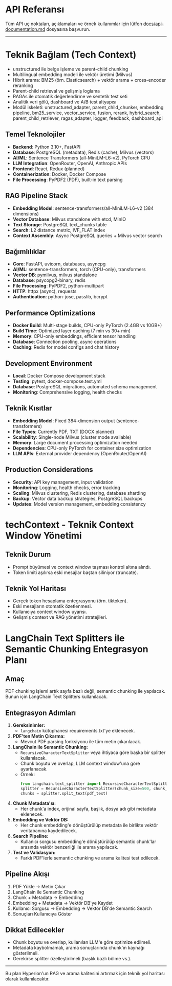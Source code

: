 # API Referansı

Tüm API uç noktaları, açıklamaları ve örnek kullanımlar için lütfen [docs/api-documentation.md](../docs/api-documentation.md) dosyasına başvurun.

---

# Teknik Bağlam (Tech Context)

- unstructured ile belge işleme ve parent-child chunking
- Multilingual embedding modeli ile vektör üretimi (Milvus)
- Hibrit arama: BM25 (örn. Elasticsearch) + vektör arama + cross-encoder reranking
- Parent-child retrieval ve gelişmiş loglama
- RAGAs ile otomatik değerlendirme ve sentetik test seti
- Analitik veri gölü, dashboard ve A/B test altyapısı
- Modül iskeleti: unstructured_adapter, parent_child_chunker, embedding pipeline, bm25_service, vector_service, fusion, rerank, hybrid_search, parent_child_retriever, ragas_adapter, logger, feedback, dashboard_api

## Temel Teknolojiler
- **Backend**: Python 3.10+, FastAPI
- **Database**: PostgreSQL (metadata), Redis (cache), Milvus (vectors)
- **AI/ML**: Sentence Transformers (all-MiniLM-L6-v2), PyTorch CPU
- **LLM Integration**: OpenRouter, OpenAI, Anthropic APIs
- **Frontend**: React, Redux (planned)
- **Containerization**: Docker, Docker Compose
- **File Processing**: PyPDF2 (PDF), built-in text parsing

## RAG Pipeline Stack
- **Embedding Model**: sentence-transformers/all-MiniLM-L6-v2 (384 dimensions)
- **Vector Database**: Milvus standalone with etcd, MinIO
- **Text Storage**: PostgreSQL text_chunks table
- **Search**: L2 distance metric, IVF_FLAT index
- **Context Assembly**: Async PostgreSQL queries + Milvus vector search

## Bağımlılıklar
- **Core**: FastAPI, uvicorn, databases, asyncpg
- **AI/ML**: sentence-transformers, torch (CPU-only), transformers
- **Vector DB**: pymilvus, milvus standalone
- **Database**: psycopg2-binary, redis
- **File Processing**: PyPDF2, python-multipart
- **HTTP**: httpx (async), requests
- **Authentication**: python-jose, passlib, bcrypt

## Performance Optimizations
- **Docker Build**: Multi-stage builds, CPU-only PyTorch (2.4GB vs 10GB+)
- **Build Time**: Optimized layer caching (7 min vs 30+ min)
- **Memory**: CPU-only embeddings, efficient tensor handling
- **Database**: Connection pooling, async operations
- **Caching**: Redis for model configs and chat history

## Development Environment
- **Local**: Docker Compose development stack
- **Testing**: pytest, docker-compose.test.yml
- **Database**: PostgreSQL migrations, automated schema management
- **Monitoring**: Comprehensive logging, health checks

## Teknik Kısıtlar
- **Embedding Model**: Fixed 384-dimension output (sentence-transformers)
- **File Types**: Currently PDF, TXT (DOCX planned)
- **Scalability**: Single-node Milvus (cluster mode available)
- **Memory**: Large document processing optimization needed
- **Dependencies**: CPU-only PyTorch for container size optimization
- **LLM APIs**: External provider dependency (OpenRouter/OpenAI)

## Production Considerations
- **Security**: API key management, input validation
- **Monitoring**: Logging, health checks, error tracking
- **Scaling**: Milvus clustering, Redis clustering, database sharding
- **Backup**: Vector data backup strategies, PostgreSQL backups
- **Updates**: Model version management, embedding consistency

# techContext - Teknik Context Window Yönetimi

## Teknik Durum
- Prompt büyümesi ve context window taşması kontrol altına alındı.
- Token limiti aşılırsa eski mesajlar baştan siliniyor (truncate).

## Teknik Yol Haritası
- Gerçek token hesaplama entegrasyonu (örn. tiktoken).
- Eski mesajların otomatik özetlenmesi.
- Kullanıcıya context window uyarısı.
- Gelişmiş context ve RAG yönetimi stratejileri.

# LangChain Text Splitters ile Semantic Chunking Entegrasyon Planı

## Amaç
PDF chunking işlemi artık sayfa bazlı değil, semantic chunking ile yapılacak. Bunun için LangChain Text Splitters kullanılacak.

## Entegrasyon Adımları
1. **Gereksinimler:**
   - `langchain` kütüphanesi requirements.txt'ye eklenecek.
2. **PDF'ten Metin Çıkarma:**
   - Mevcut PDF parsing fonksiyonu ile tüm metin çıkarılacak.
3. **LangChain ile Semantic Chunking:**
   - `RecursiveCharacterTextSplitter` veya ihtiyaca göre başka bir splitter kullanılacak.
   - Chunk boyutu ve overlap, LLM context window'una göre ayarlanacak.
   - Örnek:
     ```python
     from langchain.text_splitter import RecursiveCharacterTextSplitter
     splitter = RecursiveCharacterTextSplitter(chunk_size=500, chunk_overlap=50, separators=["\n\n", "\n", ".", "!", "?", " "])
     chunks = splitter.split_text(pdf_text)
     ```
4. **Chunk Metadata'sı:**
   - Her chunk'a index, orijinal sayfa, başlık, dosya adı gibi metadata eklenecek.
5. **Embedding ve Vektör DB:**
   - Her chunk embedding'e dönüştürülüp metadata ile birlikte vektör veritabanına kaydedilecek.
6. **Search Pipeline:**
   - Kullanıcı sorgusu embedding'e dönüştürülüp semantic chunk'lar arasında vektör benzerliği ile arama yapılacak.
7. **Test ve Validasyon:**
   - Farklı PDF'lerle semantic chunking ve arama kalitesi test edilecek.

## Pipeline Akışı
1. PDF Yükle → Metin Çıkar
2. LangChain ile Semantic Chunking
3. Chunk + Metadata → Embedding
4. Embedding + Metadata → Vektör DB'ye Kaydet
5. Kullanıcı Sorgusu → Embedding → Vektör DB'de Semantic Search
6. Sonuçları Kullanıcıya Göster

## Dikkat Edilecekler
- Chunk boyutu ve overlap, kullanılan LLM'e göre optimize edilmeli.
- Metadata kaybolmamalı, arama sonuçlarında chunk'ın kaynağı gösterilmeli.
- Gerekirse splitter özelleştirilmeli (başlık bazlı bölme vs.).

---

Bu plan Hyperion'un RAG ve arama kalitesini artırmak için teknik yol haritası olarak kullanılacaktır. 